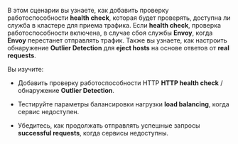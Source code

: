 В этом сценарии вы узнаете, как добавить проверку работоспособности **health check**, которая будет проверять, доступна ли служба в кластере для приема трафика. Если **health check**, проверка работоспособности включена, в случае сбоя службы **Envoy**, когда **Envoy** перестанет отправлять трафик. Также вы узнаете, как настроить обнаружение **Outlier Detection** для **eject hosts** на основе ответов от **real requests**.

Вы изучите:

* Добавить проверку работоспособности HTTP **HTTP health check** / обнаружение **Outlier Detection**.

* Тестируйте параметры балансировки нагрузки **load balancing**, когда сервис недоступен.

* Убедитесь, как продолжать отправлять успешные запросы  **successful requests**, когда сервисы недоступны.
